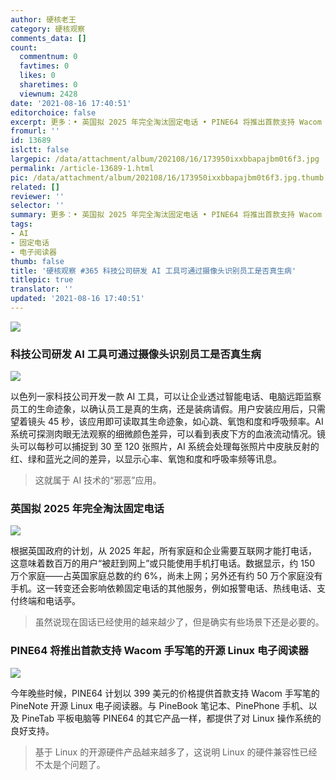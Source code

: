 ```yaml
---
author: 硬核老王
category: 硬核观察
comments_data: []
count:
  commentnum: 0
  favtimes: 0
  likes: 0
  sharetimes: 0
  viewnum: 2428
date: '2021-08-16 17:40:51'
editorchoice: false
excerpt: 更多：• 英国拟 2025 年完全淘汰固定电话 • PINE64 将推出首款支持 Wacom 手写笔的开源 Linux 电子阅读器
fromurl: ''
id: 13689
islctt: false
largepic: /data/attachment/album/202108/16/173950ixxbbapajbm0t6f3.jpg
permalink: /article-13689-1.html
pic: /data/attachment/album/202108/16/173950ixxbbapajbm0t6f3.jpg.thumb.jpg
related: []
reviewer: ''
selector: ''
summary: 更多：• 英国拟 2025 年完全淘汰固定电话 • PINE64 将推出首款支持 Wacom 手写笔的开源 Linux 电子阅读器
tags:
- AI
- 固定电话
- 电子阅读器
thumb: false
title: '硬核观察 #365 科技公司研发 AI 工具可通过摄像头识别员工是否真生病'
titlepic: true
translator: ''
updated: '2021-08-16 17:40:51'
---
```


![](/data/attachment/album/202108/16/173950ixxbbapajbm0t6f3.jpg)


### 科技公司研发 AI 工具可通过摄像头识别员工是否真生病


![](/data/attachment/album/202108/16/173956t4wsbrsww8msqbms.jpg)


以色列一家科技公司开发一款 AI 工具，可以让企业透过智能电话、电脑远距监察员工的生命迹象，以确认员工是真的生病，还是装病请假。用户安装应用后，只需望着镜头 45 秒，该应用即可读取其生命迹象，如心跳、氧饱和度和呼吸频率。AI 系统可探测肉眼无法观察的细微颜色差异，可以看到表皮下方的血液流动情况。镜头可以每秒可以捕捉到 30 至 120 张照片，AI 系统会处理每张照片中皮肤反射的红、绿和蓝光之间的差异，以显示心率、氧饱和度和呼吸率频等讯息。



> 
> 这就属于 AI 技术的“邪恶”应用。
> 
> 
> 


### 英国拟 2025 年完全淘汰固定电话


![](/data/attachment/album/202108/16/174014tt7t3wjggn77tw3g.jpg)


根据英国政府的计划，从 2025 年起，所有家庭和企业需要互联网才能打电话，这意味着数百万的用户“被赶到网上”或只能使用手机打电话。数据显示，约 150 万个家庭——占英国家庭总数的约 6%，尚未上网；另外还有约 50 万个家庭没有手机。这一转变还会影响依赖固定电话的其他服务，例如报警电话、热线电话、支付终端和电话亭。



> 
> 虽然说现在固话已经使用的越来越少了，但是确实有些场景下还是必要的。
> 
> 
> 


### PINE64 将推出首款支持 Wacom 手写笔的开源 Linux 电子阅读器


![](/data/attachment/album/202108/16/174030bgze7ebz5g8zneb1.jpg)


今年晚些时候，PINE64 计划以 399 美元的价格提供首款支持 Wacom 手写笔的 PineNote 开源 Linux 电子阅读器。与 PineBook 笔记本、PinePhone 手机、以及 PineTab 平板电脑等 PINE64 的其它产品一样，都提供了对 Linux 操作系统的良好支持。



> 
> 基于 Linux 的开源硬件产品越来越多了，这说明 Linux 的硬件兼容性已经不太是个问题了。
> 
> 
>
